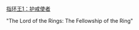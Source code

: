 [指环王1：护戒使者](https://www.bilibili.com/bangumi/play/ep317022)

"The Lord of the Rings: The Fellowship of the Ring"
